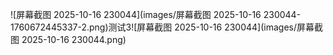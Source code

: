 ![屏幕截图 2025-10-16 230044](images/屏幕截图 2025-10-16 230044-1760672445337-2.png)测试3![屏幕截图 2025-10-16 230044](images/屏幕截图 2025-10-16 230044.png)
